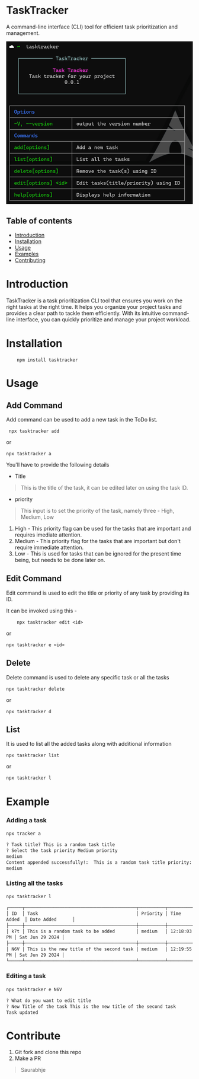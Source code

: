 # TaskTracker

A command-line interface (CLI) tool for efficient task prioritization and management.

![welcome screen of TaskTracker](image.png)

## Table of contents
- [Introduction](#Introduction)
- [Installation](#Installation)
- [Usage](#Usage)
- [Examples](#Example)
- [Contributing](#Contribute)


# Introduction

TaskTracker is a task prioritization CLI tool that ensures you work on the right tasks at the right time. It helps you organize your project tasks and provides a clear path to tackle them efficiently. With its intuitive command-line interface, you can quickly prioritize and manage your project workload.


# Installation

```
    npm install tasktracker
```

# Usage
## Add Command

Add command can be used to add a new task in the ToDo list.
```
 npx tasktracker add
```
or 
```
npx tasktracker a
```

You'll have to provide the following details
- Title
> This is the title of the task, it can be edited later on using the task ID.

- priority
> This input is to set the priority of the task, namely three - High, Medium, Low
1. High - This priority flag can be used for the tasks that are important and requires imediate attention.
2. Medium - This priority flag for the tasks that are important but don't require immediate attention.
3. Low - This is used for tasks that can be ignored for the present time being, but needs to be done later on.

## Edit Command

Edit command is used to edit the title or priority of any task by providing its ID.

It can be invoked using this - 
```
    npx tasktracker edit <id>
```
or 
```
npx tasktracker e <id>
```

## Delete 

Delete command is used to delete any specific task or all the tasks

```
npx tasktracker delete
```
or 
```
npx tasktracker d
```

## List

It is used to list all the added tasks along with additional information

```
npx tasktracker list
```
or
```
npx tasktracker l
```

# Example

### Adding a task
```npx tracker a```
```
? Task title? This is a random task title
? Select the task priority Medium priority
medium
Content appended successfully!:  This is a random task title priority:  medium
```

### Listing all the tasks
```npx tasktracker l```
```
┌─────┬──────────────────────────────────────────┬──────────┬─────────────┬─────────────────┐
│ ID  │ Task                                     │ Priority │ Time Added  │ Date Added      │
├─────┼──────────────────────────────────────────┼──────────┼─────────────┼─────────────────┤
│ k7t │ This is a random task to be added        │ medium   │ 12:18:03 PM │ Sat Jun 29 2024 │
├─────┼──────────────────────────────────────────┼──────────┼─────────────┼─────────────────┤
│ N6V │ This is the new title of the second task │ medium   │ 12:19:55 PM │ Sat Jun 29 2024 │
└─────┴──────────────────────────────────────────┴──────────┴─────────────┴─────────────────┘
```

### Editing a task
```npx tasktracker e N6V```
```
? What do you want to edit title
? New Title of the task This is the new title of the second task
Task updated
```
# Contribute
1. Git fork and clone this repo
2. Make a PR

> Saurabhje